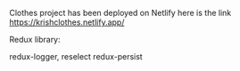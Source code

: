Clothes project has been deployed on Netlify here is the link
https://krishclothes.netlify.app/


Redux library:

redux-logger,
reselect
redux-persist